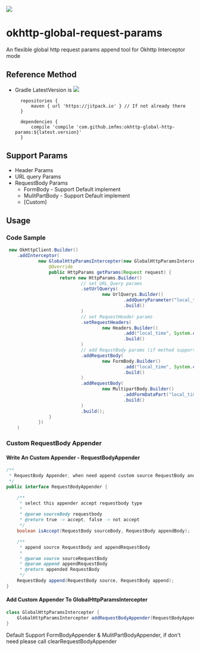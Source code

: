 [![](https://jitpack.io/v/imfms/okhttp-global-http-params.svg)](https://jitpack.io/#imfms/okhttp-global-http-params)


# okhttp-global-request-params

An flexible global http request params append tool for Okhttp Interceptor mode

## Reference Method

- Gradle LatestVersion is [![](https://jitpack.io/v/imfms/okhttp-global-http-params.svg)](https://jitpack.io/#imfms/okhttp-global-http-params)


        repositories {
            maven { url 'https://jitpack.io' } // If not already there
        }
        
        dependencies {
            compile 'compile 'com.github.imfms:okhttp-global-http-params:${latest.version}'
        }

## Support Params

- Header Params
- URL query Params
- RequestBody Params
    - FormBody - Support Default implement
    - MulitPartBody - Support Default implement
    - [Custom]
    
## Usage

### Code Sample

~~~java
 new OkHttpClient.Builder()
    .addInterceptor(
            new GlobalHttpParamsIntercepter(new GlobalHttpParamsIntercepter.OnNeedHttpParams() {
                @Override
                public HttpParams getParams(Request request) {
                    return new HttpParams.Builder()
                            // set URL_Query params
                            .setUrlQuerys(
                                    new UrlQuerys.Builder()
                                            .addQueryParameter("local_time", System.currentTimeMillis() + "")
                                            .build()
                            )
                            // set RequestHeader params
                            .setRequestHeaders(
                                    new Headers.Builder()
                                            .add("local_time", System.currentTimeMillis() + "")
                                            .build()
                            )
                            // add RequstBody params (if method support requestbody)
                            .addRequestBody(
                                    new FormBody.Builder()
                                            .add("local_time", System.currentTimeMillis() + "")
                                            .build()
                            )
                            .addRequestBody(
                                    new MultipartBody.Builder()
                                            .addFormDataPart("local_time", System.currentTimeMillis() + "")
                                            .build()
                            )
                            .build();
                }
            })
    )
~~~


### Custom RequestBody Appender

#### Write An Custom Appender - RequestBodyAppender
~~~java
/**
 * RequestBody Appender, when need append custom source RequestBody and append RequestBody
 */
public interface RequestBodyAppender {

    /**
     * select this appender accept requestbody type
     *
     * @param sourceBody requestbody
     * @return true -> accept, false -> not accept
     */
    boolean isAccept(RequestBody sourceBody, RequestBody appendBody);

    /**
     * append source RequestBody and appendRequestBody
     *
     * @param source sourceRequestBody
     * @param append appendRequestBody
     * @return appended RequestBody
     */
    RequestBody append(RequestBody source, RequestBody append);
}
~~~

#### Add Custom Appender To GlobalHttpParamsIntercepter
~~~java
class GlobalHttpParamsIntercepter {
    GlobalHttpParamsIntercepter addRequestBodyAppender(RequestBodyAppender appender);
}
~~~

Default Support FormBodyAppender & MulitPartBodyAppender, if don't need please call clearRequestBodyAppender